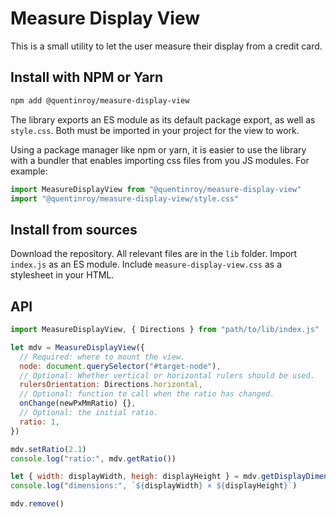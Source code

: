 # Measure Display View

This is a small utility to let the user measure their display from a credit
card.

## Install with NPM or Yarn

```sh
npm add @quentinroy/measure-display-view
```

The library exports an ES module as its default package export, as well as `style.css`.
Both must be imported in your project for the view to work.

Using a package manager like npm or yarn, it is easier to use the library with a bundler that enables importing css files from you JS modules. For example:

```js
import MeasureDisplayView from "@quentinroy/measure-display-view"
import "@quentinroy/measure-display-view/style.css"
```

## Install from sources

Download the repository. All relevant files are in the `lib` folder. Import `index.js` as an ES module. Include `measure-display-view.css` as a stylesheet in your HTML.

## API

```js
import MeasureDisplayView, { Directions } from "path/to/lib/index.js"

let mdv = MeasureDisplayView({
  // Required: where to mount the view.
  node: document.querySelector("#target-node"),
  // Optional: Whether vertical or horizontal rulers should be used.
  rulersOrientation: Directions.horizontal,
  // Optional: function to call when the ratio has changed.
  onChange(newPxMmRatio) {},
  // Optional: the initial ratio.
  ratio: 1,
})

mdv.setRatio(2.1)
console.log("ratio:", mdv.getRatio())

let { width: displayWidth, heigh: displayHeight } = mdv.getDisplayDimensions()
console.log("dimensions:", `${displayWidth} × ${displayHeight}`)

mdv.remove()
```
